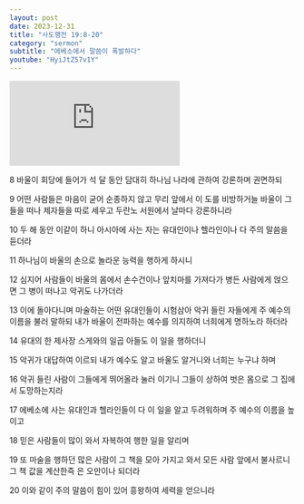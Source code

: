 ```yaml
---
layout: post
date: 2023-12-31
title: "사도행전 19:8-20"
category: "sermon"
subtitle: "에베소에서 말씀이 폭발하다"
youtube: "HyiJtZ57v1Y"
---
```


<div class="youtube margin-large">
    <iframe src="https://www.youtube.com/embed/HyiJtZ57v1Y" title="YouTube video player" frameborder="0" allow="accelerometer; autoplay; clipboard-write; encrypted-media; gyroscope; picture-in-picture; web-share" allowfullscreen></iframe>
</div>

8 바울이 회당에 들어가 석 달 동안 담대히 하나님 나라에 관하여 강론하며 권면하되

9 어떤 사람들은 마음이 굳어 순종하지 않고 무리 앞에서 이 도를 비방하거늘 바울이 그들을 떠나 제자들을 따로 세우고 두란노 서원에서 날마다 강론하니라

10 두 해 동안 이같이 하니 아시아에 사는 자는 유대인이나 헬라인이나 다 주의 말씀을 듣더라  

11 하나님이 바울의 손으로 놀라운 능력을 행하게 하시니

12 심지어 사람들이 바울의 몸에서 손수건이나 앞치마를 가져다가 병든 사람에게 얹으면 그 병이 떠나고 악귀도 나가더라

13 이에 돌아다니며 마술하는 어떤 유대인들이 시험삼아 악귀 들린 자들에게 주 예수의 이름을 불러 말하되 내가 바울이 전파하는 예수를 의지하여 너희에게 명하노라 하더라

14 유대의 한 제사장 스게와의 일곱 아들도 이 일을 행하더니

15 악귀가 대답하여 이르되 내가 예수도 알고 바울도 알거니와 너희는 누구냐 하며  

16 악귀 들린 사람이 그들에게 뛰어올라 눌러 이기니 그들이 상하여 벗은 몸으로 그 집에서 도망하는지라

17 에베소에 사는 유대인과 헬라인들이 다 이 일을 알고 두려워하며 주 예수의 이름을 높이고

18 믿은 사람들이 많이 와서 자복하여 행한 일을 알리며

19 또 마술을 행하던 많은 사람이 그 책을 모아 가지고 와서 모든 사람 앞에서 불사르니 그 책 값을 계산한즉 은 오만이나 되더라

20 이와 같이 주의 말씀이 힘이 있어 흥왕하여 세력을 얻으니라


